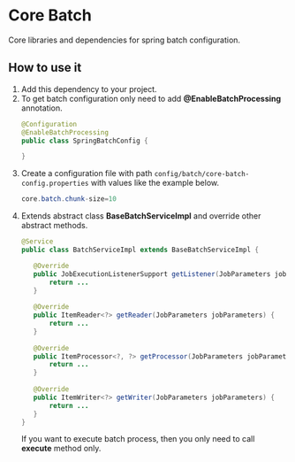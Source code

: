 # Core Batch
Core libraries and dependencies for spring batch configuration.

## How to use it
1. Add this dependency to your project.
2. To get batch configuration only need to add **@EnableBatchProcessing** annotation.
   ```Java
   @Configuration
   @EnableBatchProcessing
   public class SpringBatchConfig {

   }
   ```
3. Create a configuration file with path `config/batch/core-batch-config.properties` with values like the example below.
   ```Java
   core.batch.chunk-size=10
   ```
4. Extends abstract class **BaseBatchServiceImpl** and override other abstract methods.
   ```Java
   @Service
   public class BatchServiceImpl extends BaseBatchServiceImpl {
   
      @Override
      public JobExecutionListenerSupport getListener(JobParameters jobParameters) {
          return ...
      }
      
      @Override
      public ItemReader<?> getReader(JobParameters jobParameters) {
          return ...
      }
      
      @Override
      public ItemProcessor<?, ?> getProcessor(JobParameters jobParameters) {
          return ...
      }
      
      @Override
      public ItemWriter<?> getWriter(JobParameters jobParameters) {
          return ...
      }
   }
   ```
   If you want to execute batch process, then you only need to call **execute** method only.
